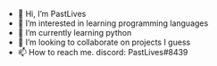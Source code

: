 - 👋 Hi, I’m PastLives
- 👀 I’m interested in learning programming languages
- 🌱 I’m currently learning python
- 💞️ I’m looking to collaborate on projects I guess
- 📫 How to reach me. discord: PastLives#8439

<!---
PastLives1/PastLives1 is a ✨ special ✨ repository because its `README.md` (this file) appears on your GitHub profile.
You can click the Preview link to take a look at your changes.
--->
